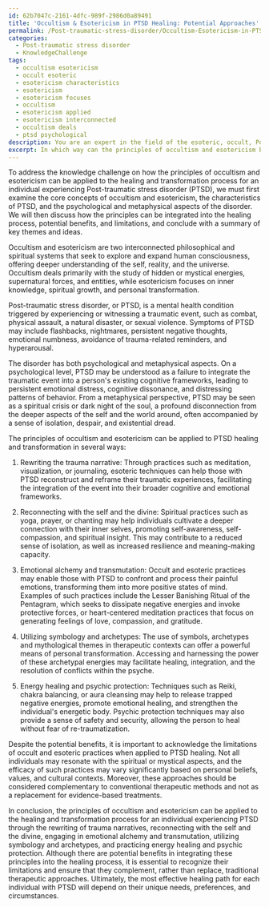 ```yaml
---
id: 62b7047c-2161-4dfc-989f-2986d0a89491
title: 'Occultism & Esotericism in PTSD Healing: Potential Approaches'
permalink: /Post-traumatic-stress-disorder/Occultism-Esotericism-in-PTSD-Healing-Potential-Approaches/
categories:
  - Post-traumatic stress disorder
  - KnowledgeChallenge
tags:
  - occultism esotericism
  - occult esoteric
  - esotericism characteristics
  - esotericism
  - esotericism focuses
  - occultism
  - esotericism applied
  - esotericism interconnected
  - occultism deals
  - ptsd psychological
description: You are an expert in the field of the esoteric, occult, Post-traumatic stress disorder and Education. You are a writer of tests, challenges, books and deep knowledge on Post-traumatic stress disorder for initiates and students to gain deep insights and understanding from. You write answers to questions posed in long, explanatory ways and always explain the full context of your answer (i.e., related concepts, formulas, examples, or history), as well as the step-by-step thinking process you take to answer the challenges. Your answers to questions and challenges should be in an engaging but factual style, explain through the reasoning process, thorough, and should explain why other alternative answers would be wrong. Summarize the key themes, ideas, and conclusions at the end.
excerpt: In which way can the principles of occultism and esotericism be applied to the process of healing and transformation for an individual experiencing Post-traumatic stress disorder, considering both the potential psychological and metaphysical aspects of the disorder?
---
```

To address the knowledge challenge on how the principles of occultism and esotericism can be applied to the healing and transformation process for an individual experiencing Post-traumatic stress disorder (PTSD), we must first examine the core concepts of occultism and esotericism, the characteristics of PTSD, and the psychological and metaphysical aspects of the disorder. We will then discuss how the principles can be integrated into the healing process, potential benefits, and limitations, and conclude with a summary of key themes and ideas.

Occultism and esotericism are two interconnected philosophical and spiritual systems that seek to explore and expand human consciousness, offering deeper understanding of the self, reality, and the universe. Occultism deals primarily with the study of hidden or mystical energies, supernatural forces, and entities, while esotericism focuses on inner knowledge, spiritual growth, and personal transformation.

Post-traumatic stress disorder, or PTSD, is a mental health condition triggered by experiencing or witnessing a traumatic event, such as combat, physical assault, a natural disaster, or sexual violence. Symptoms of PTSD may include flashbacks, nightmares, persistent negative thoughts, emotional numbness, avoidance of trauma-related reminders, and hyperarousal.

The disorder has both psychological and metaphysical aspects. On a psychological level, PTSD may be understood as a failure to integrate the traumatic event into a person's existing cognitive frameworks, leading to persistent emotional distress, cognitive dissonance, and distressing patterns of behavior. From a metaphysical perspective, PTSD may be seen as a spiritual crisis or dark night of the soul, a profound disconnection from the deeper aspects of the self and the world around, often accompanied by a sense of isolation, despair, and existential dread.

The principles of occultism and esotericism can be applied to PTSD healing and transformation in several ways:

1. Rewriting the trauma narrative: Through practices such as meditation, visualization, or journaling, esoteric techniques can help those with PTSD reconstruct and reframe their traumatic experiences, facilitating the integration of the event into their broader cognitive and emotional frameworks.

2. Reconnecting with the self and the divine: Spiritual practices such as yoga, prayer, or chanting may help individuals cultivate a deeper connection with their inner selves, promoting self-awareness, self-compassion, and spiritual insight. This may contribute to a reduced sense of isolation, as well as increased resilience and meaning-making capacity.

3. Emotional alchemy and transmutation: Occult and esoteric practices may enable those with PTSD to confront and process their painful emotions, transforming them into more positive states of mind. Examples of such practices include the Lesser Banishing Ritual of the Pentagram, which seeks to dissipate negative energies and invoke protective forces, or heart-centered meditation practices that focus on generating feelings of love, compassion, and gratitude.

4. Utilizing symbology and archetypes: The use of symbols, archetypes and mythological themes in therapeutic contexts can offer a powerful means of personal transformation. Accessing and harnessing the power of these archetypal energies may facilitate healing, integration, and the resolution of conflicts within the psyche.

5. Energy healing and psychic protection: Techniques such as Reiki, chakra balancing, or aura cleansing may help to release trapped negative energies, promote emotional healing, and strengthen the individual's energetic body. Psychic protection techniques may also provide a sense of safety and security, allowing the person to heal without fear of re-traumatization.

Despite the potential benefits, it is important to acknowledge the limitations of occult and esoteric practices when applied to PTSD healing. Not all individuals may resonate with the spiritual or mystical aspects, and the efficacy of such practices may vary significantly based on personal beliefs, values, and cultural contexts. Moreover, these approaches should be considered complementary to conventional therapeutic methods and not as a replacement for evidence-based treatments.

In conclusion, the principles of occultism and esotericism can be applied to the healing and transformation process for an individual experiencing PTSD through the rewriting of trauma narratives, reconnecting with the self and the divine, engaging in emotional alchemy and transmutation, utilizing symbology and archetypes, and practicing energy healing and psychic protection. Although there are potential benefits in integrating these principles into the healing process, it is essential to recognize their limitations and ensure that they complement, rather than replace, traditional therapeutic approaches. Ultimately, the most effective healing path for each individual with PTSD will depend on their unique needs, preferences, and circumstances.
